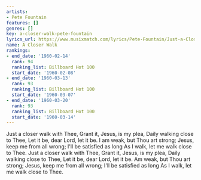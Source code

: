 ```yaml
---
artists:
- Pete Fountain
features: []
genres: []
key: a-closer-walk-pete-fountain
lyrics_url: https://www.musixmatch.com/lyrics/Pete-Fountain/Just-a-Closer-Walk-With-Thee
name: A Closer Walk
rankings:
- end_date: '1960-02-14'
  rank: 94
  ranking_list: Billboard Hot 100
  start_date: '1960-02-08'
- end_date: '1960-03-13'
  rank: 93
  ranking_list: Billboard Hot 100
  start_date: '1960-03-07'
- end_date: '1960-03-20'
  rank: 93
  ranking_list: Billboard Hot 100
  start_date: '1960-03-14'
---
```

Just a closer walk with Thee,
Grant it, Jesus, is my plea,
Daily walking close to Thee,
Let it be, dear Lord, let it be.
I am weak, but Thou art strong;
Jesus, keep me from all wrong;
I'll be satisfied as long
As I walk, let me walk close to Thee.
Just a closer walk with Thee,
Grant it, Jesus, is my plea,
Daily walking close to Thee,
Let it be, dear Lord, let it be.
Am weak, but Thou art strong;
Jesus, keep me from all wrong;
I'll be satisfied as long
As I walk, let me walk close to Thee.
